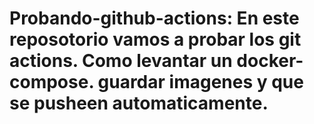 # Probando-github-actions: En este reposotorio vamos a probar los git actions. Como levantar un docker-compose. guardar imagenes y que se pusheen automaticamente.
